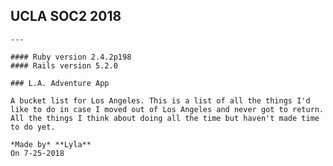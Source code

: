   ## UCLA SOC2 2018

    ---

    #### Ruby version 2.4.2p198
    #### Rails version 5.2.0

    ### L.A. Adventure App

    A bucket list for Los Angeles. This is a list of all the things I'd like to do in case I moved out of Los Angeles and never got to return. All the things I think about doing all the time but haven't made time to do yet.

    *Made by* **Lyla**
    On 7-25-2018


